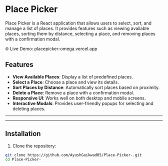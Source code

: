 # Place Picker

Place Picker is a React application that allows users to select, sort, and manage a list of places. It provides features such as viewing available places, sorting them by distance, selecting a place, and removing places with a confirmation modal.

🌐 Live Demo: placepicker-omega.vercel.app
## Features

- **View Available Places**: Display a list of predefined places.
- **Select a Place**: Choose a place and view its details.
- **Sort Places by Distance**: Automatically sort places based on proximity.
- **Delete a Place**: Remove a place with a confirmation modal.
- **Responsive UI**: Works well on both desktop and mobile screens.
- **Interactive Modals**: Provides user-friendly popups for selecting and deleting places.

---




---

## Installation

1. Clone the repository:

```bash
git clone https://github.com/AyushGaikwad05/Place-Picker-.git
cd Place-Picker-
